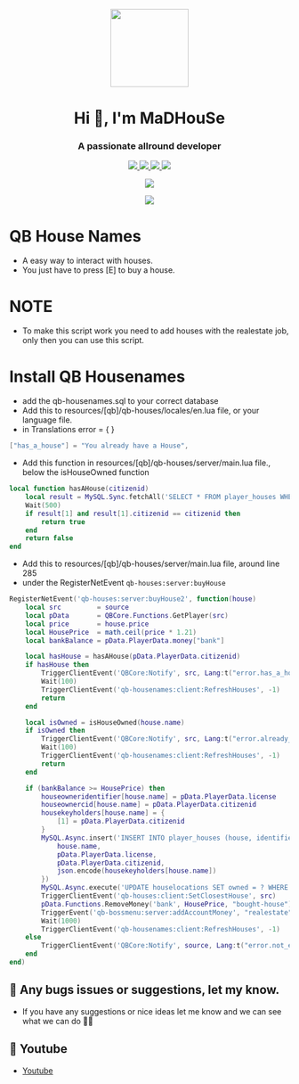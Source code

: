 <p align="center">
    <img width="140" src="https://icons.iconarchive.com/icons/iconarchive/red-orb-alphabet/128/Letter-M-icon.png" />  
    <h1 align="center">Hi 👋, I'm MaDHouSe</h1>
    <h3 align="center">A passionate allround developer </h3>    
</p>

<p align="center">
  <a href="https://github.com/MaDHouSe79/mh-housenames/issues">
    <img src="https://img.shields.io/github/issues/MaDHouSe79/mh-housenames"/> 
  </a>
  <a href="https://github.com/MaDHouSe79/mh-housenames/network/members">
    <img src="https://img.shields.io/github/forks/MaDHouSe79/mh-housenames"/> 
  </a>  
  <a href="https://github.com/MaDHouSe79/mh-housenames/stargazers">
    <img src="https://img.shields.io/github/stars/MaDHouSe79/mh-housenames?color=white"/> 
  </a>
  <a href="https://github.com/MaDHouSe79/mh-housenames/blob/main/LICENSE">
    <img src="https://img.shields.io/github/license/MaDHouSe79/mh-housenames?color=black"/> 
  </a>      
</p>

<p align="center">
  <img alig src="https://github-profile-trophy.vercel.app/?username=MaDHouSe79&margin-w=15&column=6" />
</p>

<p align="center">
  <img alig src="https://raw.githubusercontent.com/kamranahmedse/driver.js/master/demo/images/split.png" />
</p>

# QB House Names
- A easy way to interact with houses.
- You just have to press [E] to buy a house.

# NOTE
- To make this script work you need to add houses with the realestate job, only then you can use this script.

# Install QB Housenames
- add the qb-housenames.sql to your correct database
- Add this to resources/[qb]/qb-houses/locales/en.lua file, or your language file.
- in Translations error = { }
```lua
["has_a_house"] = "You already have a House",
```

- Add this function in resources/[qb]/qb-houses/server/main.lua file., below the isHouseOwned function
```lua
local function hasAHouse(citizenid)
    local result = MySQL.Sync.fetchAll('SELECT * FROM player_houses WHERE citizenid = ?', {citizenid})
    Wait(500)
    if result[1] and result[1].citizenid == citizenid then
        return true
    end
    return false
end
```

- Add this to resources/[qb]/qb-houses/server/main.lua file, around line 285
- under the RegisterNetEvent `qb-houses:server:buyHouse`
```lua
RegisterNetEvent('qb-houses:server:buyHouse2', function(house)
    local src         = source
    local pData       = QBCore.Functions.GetPlayer(src)
    local price       = house.price
    local HousePrice  = math.ceil(price * 1.21)
    local bankBalance = pData.PlayerData.money["bank"]

    local hasHouse = hasAHouse(pData.PlayerData.citizenid)
    if hasHouse then
        TriggerClientEvent('QBCore:Notify', src, Lang:t("error.has_a_house"), "error")
        Wait(100)
        TriggerClientEvent('qb-housenames:client:RefreshHouses', -1)
        return
    end

    local isOwned = isHouseOwned(house.name)
    if isOwned then
        TriggerClientEvent('QBCore:Notify', src, Lang:t("error.already_owned"), "error")
        Wait(100)
        TriggerClientEvent('qb-housenames:client:RefreshHouses', -1)
        return
    end

    if (bankBalance >= HousePrice) then
        houseowneridentifier[house.name] = pData.PlayerData.license
        houseownercid[house.name] = pData.PlayerData.citizenid
        housekeyholders[house.name] = {
            [1] = pData.PlayerData.citizenid
        }
        MySQL.Async.insert('INSERT INTO player_houses (house, identifier, citizenid, keyholders) VALUES (?, ?, ?, ?)',{
            house.name, 
            pData.PlayerData.license, 
            pData.PlayerData.citizenid, 
            json.encode(housekeyholders[house.name])
        })
        MySQL.Async.execute('UPDATE houselocations SET owned = ? WHERE name = ?', {1, house.name})
        TriggerClientEvent('qb-houses:client:SetClosestHouse', src)
        pData.Functions.RemoveMoney('bank', HousePrice, "bought-house") -- 21% Extra house costs
        TriggerEvent('qb-bossmenu:server:addAccountMoney', "realestate", (HousePrice / 100) * math.random(18, 25))
        Wait(1000)
        TriggerClientEvent('qb-housenames:client:RefreshHouses', -1)
    else
        TriggerClientEvent('QBCore:Notify', source, Lang:t("error.not_enough_money"), "error")
    end
end)
```

## 🐞 Any bugs issues or suggestions, let my know.
- If you have any suggestions or nice ideas let me know and we can see what we can do 👊😎

## 🙈 Youtube
- [Youtube](https://www.youtube.com/channel/UC6431XeIqHjswry5OYtim0A)
